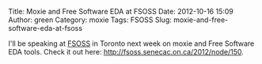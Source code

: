 Title: Moxie and Free Software EDA at FSOSS
Date: 2012-10-16 15:09
Author: green
Category: moxie
Tags: FSOSS
Slug: moxie-and-free-software-eda-at-fsoss

I'll be speaking at [FSOSS][] in Toronto next week on moxie and Free
Software EDA tools. Check it out here:
<http://fsoss.senecac.on.ca/2012/node/150>.

  [FSOSS]: http://fsoss.senecac.on.ca "FSOSS"
